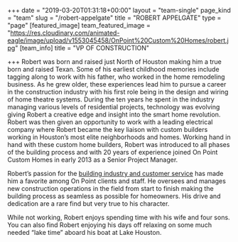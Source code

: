 +++
date = "2019-03-20T01:31:18+00:00"
layout = "team-single"
page_kind = "team"
slug = "/robert-appelgate"
title = "ROBERT APPELGATE"
type = "page"
[featured_image]
team_featured_image = "https://res.cloudinary.com/animated-eagle/image/upload/v1553045458/OnPoint%20Custom%20Homes/robert.jpg"
[team_info]
title = "VP OF CONSTRUCTION"

+++
Robert was born and raised just North of Houston making him a true born and raised Texan. Some of his earliest childhood memories include tagging along to work with his father, who worked in the home remodeling business. As he grew older, these experiences lead him to pursue a career in the construction industry with his first role being in the design and wiring of home theatre systems. During the ten years he spent in the industry managing various levels of residential projects, technology was evolving giving Robert a creative edge and insight into the smart home revolution. Robert was then given an opportunity to work with a leading electrical company where Robert became the key liaison with custom builders working in Houston’s most elite neighborhoods and homes. Working hand in hand with these custom home builders, Robert was introduced to all phases of the building process and with 20 years of experience joined On Point Custom Homes in early 2013 as a Senior Project Manager.

Robert’s passion for the [building industry and customer service](https://onpointcustomhomes.com/about-us/design-build/) has made him a favorite among On Point clients and staff. He oversees and manages new construction operations in the field from start to finish making the building process as seamless as possible for homeowners. His drive and dedication are a rare find but very true to his character.

While not working, Robert enjoys spending time with his wife and four sons. You can also find Robert enjoying his days off relaxing on some much needed “lake time” aboard his boat at Lake Houston.